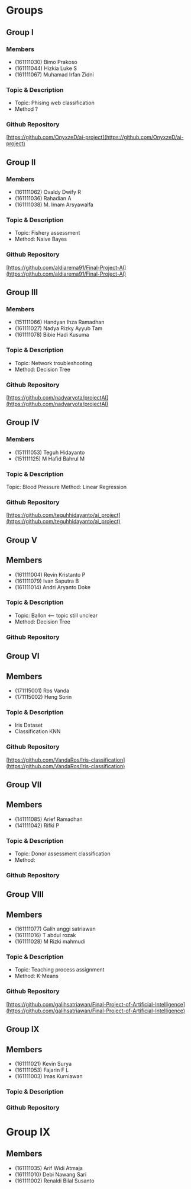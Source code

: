 # Groups

## Group I

### Members

* (161111030) Bimo Prakoso
* (161111044) Hizkia Luke S
* (161111067) Muhamad Irfan Zidni

### Topic & Description

* Topic: Phising web classification
* Method ?

### Github Repository

[https://github.com/OnyxzeD/ai-project](https://github.com/OnyxzeD/ai-project)

## Group II

### Members

* (161111062) Ovaldy Dwify R 
* (161111036) Rahadian A
* (161111038) M. Imam Arsyawalfa

### Topic & Description

* Topic: Fishery assessment
* Method: Naive Bayes

### Github Repository

[https://github.com/aldiarema91/Final-Project-AI](https://github.com/aldiarema91/Final-Project-AI)

## Group III

### Members

* (151111066) Handyan Ihza Ramadhan
* (161111027) Nadya Rizky Ayyub Tam
* (161111078) Bibie Hadi Kusuma

### Topic & Description

* Topic: Network troubleshooting
* Method: Decision Tree

### Github Repository

[https://github.com/nadyaryota/projectAI](https://github.com/nadyaryota/projectAI)

## Group IV

### Members

* (151111053) Teguh Hidayanto
* (151111125) M Hafid Bahrul M

### Topic & Description

Topic: Blood Pressure
Method: Linear Regression

### Github Repository

[https://github.com/teguhhidayanto/ai_project](https://github.com/teguhhidayanto/ai_project)

## Group V

## Members

* (161111004) Revin Kristanto P
* (161111079) Ivan Saputra B
* (161111014) Andri Aryanto Doke

### Topic & Description

* Topic: Ballon <-- topic still unclear
* Method: Decision Tree

### Github Repository

## Group VI

## Members

* (171115001) Ros Vanda
* (171115002) Heng Sorin

### Topic & Description

* Iris Dataset
* Classification KNN

### Github Repository

[https://github.com/VandaRos/Iris-classification](https://github.com/VandaRos/Iris-classification)

## Group VII

## Members

* (141111085) Arief Ramadhan
* (141111042) Rifki P

### Topic & Description

* Topic: Donor assessment classification
* Method: 

### Github Repository


## Group VIII

## Members

* (161111077) Galih anggi satriawan
* (161111016) T abdul rozak
* (161111028) M Rizki mahmudi

### Topic & Description

* Topic: Teaching process assignment
* Method: K-Means

### Github Repository

[https://github.com/galihsatriawan/Final-Project-of-Artificial-Intelligence](https://github.com/galihsatriawan/Final-Project-of-Artificial-Intelligence)

## Group IX

## Members

* (161111021) Kevin Surya
* (161111053) Fajarin F L
* (161111003) Imas Kurniawan 

### Topic & Description

### Github Repository

# Group IX

## Members

* (161111035) Arif Widi Atmaja
* (161111010) Debi Nawang Sari
* (161111002) Renaldi Bilal Susanto


